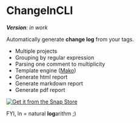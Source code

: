 ChangelnCLI
===================

***Version**: in work*

Automatically generate **change log** from your tags.

* Multiple projects
* Grouping by regular expression
* Parsing one comment to multiplicity
* Template engine ([Mako](https://www.makotemplates.org/))
* Generate html report
* Generate markdown report
* Generate pdf report

[![Get it from the Snap Store](https://snapcraft.io/static/images/badges/en/snap-store-black.svg)](https://snapcraft.io/changeln)

FYI, ln	= natural **log**arithm ;)